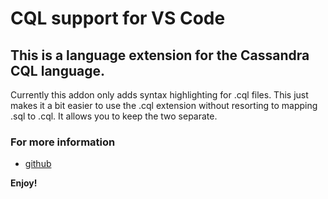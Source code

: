 # CQL support for VS Code

## This is a language extension for the Cassandra CQL language.
Currently this addon only adds syntax highlighting for .cql files. This just makes it a bit easier to use the .cql extension without resorting to mapping .sql to .cql. It allows you to keep the two separate.

### For more information
* [github](https://github.com/lawrencekgrant/vscode-cql)

**Enjoy!**